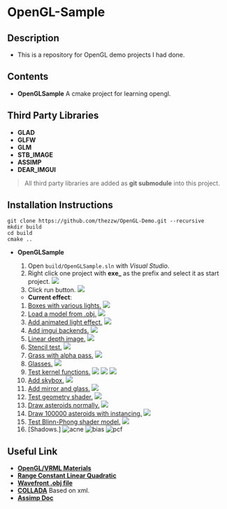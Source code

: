 # __OpenGL-Sample__
## __Description__
* This is a repository for OpenGL demo projects I had done.

## __Contents__
* __OpenGLSample__ A cmake project for learning opengl.

## __Third Party Libraries__
* __GLAD__
* __GLFW__
* __GLM__
* __STB_IMAGE__
* __ASSIMP__
* __DEAR_IMGUI__
> All third party libraries are added as __git submodule__ into this project.

## __Installation Instructions__
```
git clone https://github.com/thezzw/OpenGL-Demo.git --recursive
mkdir build
cd build
cmake ..
```
* __OpenGLSample__

    1. Open `build/OpenGLSample.sln` with _Visual Studio_.
    2. Right click one project with **exe_** as the prefix  and select it as start project.
    ![](assets/readme/vs_config_0.png)
    3. Click run button.
    ![](assets/readme/vs_effect_material.gif)
    * __Current effect__:
    1. [Boxes with various lights.](assets/readme/boxes_with_lights.mp4)
    ![](assets/readme/boxes_with_lights.png)
    2. [Load a model from .obj.](assets/readme/model_load.mp4)
    ![](assets/readme/model_load.png)
    3. [Add animated light effect.](assets/readme/animation_light.mp4)
    ![](assets/readme/animation_light.png)
    4. [Add imgui backends.]()
    ![](assets/readme/imgui_demo.png)
    5. [Linear depth image.]()
    ![](assets/readme/linear_depth.png)
    6. [Stencil test.]()
    ![](assets/readme/two_boxes.png)
    6. [Grass with alpha pass.]()
    ![](assets/readme/grass.png)
    6. [Glasses.]()
    ![](assets/readme/glass.png)
    7. [Test kernel functions.]()
    ![](assets/readme/kernel_sharpen.png)
    ![](assets/readme/kernel_blur.png)
    ![](assets/readme/kernel_edge_detection.png)
    8. [Add skybox.]()
    ![](assets/readme/skybox.png)
    9. [Add mirror and glass.]()
    ![](assets/readme/mirror_glass.png)
    10. [Test geometry shader.]()
    ![](assets/readme/geometry_shader_point_house.png)
    11. [Draw asteroids normally.]()
    ![](assets/readme/normal_belt.png)
    12. [Draw 100000 asteroids with instancing.]()
    ![](assets/readme/instance_100000_belt.png)
    13. [Test Blinn-Phong shader model.]()
    ![](assets/readme/blinn_phong.png)
    14. [Shadows.]
    ![acne](assets/readme/shadow_acne.png)
    ![bias](assets/readme/shadow_bias.png)
    ![pcf](assets/readme/shadow_pcf.png)

## __Useful Link__
* [__OpenGL/VRML Materials__](http://devernay.free.fr/cours/opengl/materials.html)
* [__Range Constant Linear Quadratic__](http://www.ogre3d.org/tikiwiki/tiki-index.php?page=-Point+Light+Attenuation)
* [__Wavefront .obj file__](http://en.wikipedia.org/wiki/Wavefront_.obj_file)
* [__COLLADA__](http://en.wikipedia.org/wiki/COLLADA) Based on xml.
* [__Assimp Doc__](http://assimp.sourceforge.net/lib_html/postprocess_8h.html)